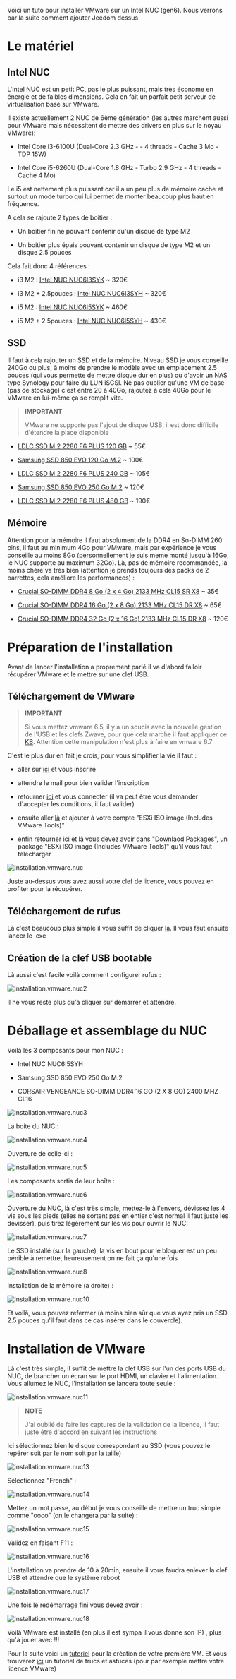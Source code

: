 Voici un tuto pour installer VMware sur un Intel NUC (gen6). Nous
verrons par la suite comment ajouter Jeedom dessus

Le matériel 
===========

Intel NUC 
---------

L'Intel NUC est un petit PC, pas le plus puissant, mais très économe en
énergie et de faibles dimensions. Cela en fait un parfait petit serveur
de virtualisation basé sur VMware.

Il existe actuellement 2 NUC de 6ème génération (les autres marchent
aussi pour VMware mais nécessitent de mettre des drivers en plus sur le
noyau VMware):

-   Intel Core i3-6100U (Dual-Core 2.3 GHz - - 4 threads - Cache 3 Mo -
    TDP 15W)

-   Intel Core i5-6260U (Dual-Core 1.8 GHz - Turbo 2.9 GHz - 4 threads -
    Cache 4 Mo)

Le i5 est nettement plus puissant car il a un peu plus de mémoire cache
et surtout un mode turbo qui lui permet de monter beaucoup plus haut en
fréquence.

A cela se rajoute 2 types de boitier :

-   Un boitier fin ne pouvant contenir qu'un disque de type M2

-   Un boitier plus épais pouvant contenir un disque de type M2 et un
    disque 2.5 pouces

Cela fait donc 4 références :

-   i3 M2 : [Intel NUC
    NUC6I3SYK](http://www.ldlc.com/fiche/PB00203086.html) \~ 320€

-   i3 M2 + 2.5pouces : [Intel NUC
    NUC6I3SYH](http://www.ldlc.com/fiche/PB00203148.html) \~ 320€

-   i5 M2 : [Intel NUC
    NUC6I5SYK](http://www.ldlc.com/fiche/PB00203084.html) \~ 460€

-   i5 M2 + 2.5pouces : [Intel NUC
    NUC6I5SYH](http://www.ldlc.com/fiche/PB00202760.html) \~ 430€

SSD 
---

Il faut à cela rajouter un SSD et de la mémoire. Niveau SSD je vous
conseille 240Go ou plus, à moins de prendre le modèle avec un
emplacement 2.5 pouces (qui vous permette de mettre disque dur en plus)
ou d'avoir un NAS type Synology pour faire du LUN iSCSI. Ne pas oublier
qu'une VM de base (pas de stockage) c'est entre 20 à 40Go, rajoutez à
cela 40Go pour le VMware en lui-même ça se remplit vite.

> **IMPORTANT**
>
> VMware ne supporte pas l'ajout de disque USB, il est donc difficile
> d'étendre la place disponible

-   [LDLC SSD M.2 2280 F6 PLUS 120
    GB](http://www.ldlc.com/fiche/PB00203635.html) \~ 55€

-   [Samsung SSD 850 EVO 120 Go
    M.2](http://www.ldlc.com/fiche/PB00185923.html) \~ 100€

-   [LDLC SSD M.2 2280 F6 PLUS 240
    GB](http://www.ldlc.com/fiche/PB00203636.html) \~ 105€

-   [Samsung SSD 850 EVO 250 Go
    M.2](http://www.ldlc.com/fiche/PB00185924.html) \~ 120€

-   [LDLC SSD M.2 2280 F6 PLUS 480
    GB](http://www.ldlc.com/fiche/PB00207301.html) \~ 190€

Mémoire 
-------

Attention pour la mémoire il faut absolument de la DDR4 en So-DIMM 260
pins, il faut au minimum 4Go pour VMware, mais par expérience je vous
conseille au moins 8Go (personnellement je suis meme monté jusqu'à 16Go,
le NUC supporte au maximum 32Go). Là, pas de mémoire recommandée, la
moins chère va très bien (attention je prends toujours des packs de 2
barrettes, cela améliore les performances) :

-   [Crucial SO-DIMM DDR4 8 Go (2 x 4 Go) 2133 MHz CL15 SR
    X8](http://www.ldlc.com/fiche/PB00204134.html) \~ 35€

-   [Crucial SO-DIMM DDR4 16 Go (2 x 8 Go) 2133 MHz CL15 DR
    X8](http://www.ldlc.com/fiche/PB00204135.html) \~ 65€

-   [Crucial SO-DIMM DDR4 32 Go (2 x 16 Go) 2133 MHz CL15 DR
    X8](http://www.ldlc.com/fiche/PB00204136.html) \~ 120€

Préparation de l'installation 
=============================

Avant de lancer l'installation a proprement parlé il va d'abord falloir
récupérer VMware et le mettre sur une clef USB.

Téléchargement de VMware 
------------------------

> **IMPORTANT**
>
> Si vous mettez vmware 6.5, il y a un soucis avec la nouvelle gestion
> de l'USB et les clefs Zwave, pour que cela marche il faut appliquer ce
> [KB](https://kb.vmware.com/selfservice/microsites/search.do?language=en_US&cmd=displayKC&externalId=2147650). Attention cette manipulation n'est plus à faire en vmware 6.7

C'est le plus dur en fait je crois, pour vous simplifier la vie il faut
:

-   aller sur
    [ici](https://my.vmware.com/en/web/vmware/evalcenter?p=free-esxi6)
    et vous inscrire

-   attendre le mail pour bien valider l'inscription

-   retourner
    [ici](https://my.vmware.com/en/web/vmware/evalcenter?p=free-esxi6)
    et vous connecter (il va peut être vous demander d'accepter les
    conditions, il faut valider)

-   ensuite aller
    [là](https://my.vmware.com/fr/web/vmware/details?productId=491&downloadGroup=ESXI60U2)
    et ajouter à votre compte "ESXi ISO image (Includes VMware Tools)"

-   enfin retourner
    [ici](https://my.vmware.com/en/web/vmware/evalcenter?p=free-esxi6)
    et là vous devez avoir dans "Downlaod Packages", un package "ESXi
    ISO image (Includes VMware Tools)" qu'il vous faut télécharger

![installation.vmware.nuc](images/installation.vmware.nuc.PNG)

Juste au-dessus vous avez aussi votre clef de licence, vous pouvez en
profiter pour la récupérer.

Téléchargement de rufus 
-----------------------

Là c'est beaucoup plus simple il vous suffit de cliquer
[la](http://rufus.akeo.ie/downloads/rufus-2.9.exe). Il vous faut ensuite
lancer le .exe

Création de la clef USB bootable 
--------------------------------

Là aussi c'est facile voilà comment configurer rufus :

![installation.vmware.nuc2](images/installation.vmware.nuc2.PNG)

Il ne vous reste plus qu'à cliquer sur démarrer et attendre.

Déballage et assemblage du NUC 
==============================

Voilà les 3 composants pour mon NUC :

-   Intel NUC NUC6I5SYH

-   Samsung SSD 850 EVO 250 Go M.2

-   CORSAIR VENGEANCE SO-DIMM DDR4 16 GO (2 X 8 GO) 2400 MHZ CL16

![installation.vmware.nuc3](images/installation.vmware.nuc3.jpg)

La boite du NUC :

![installation.vmware.nuc4](images/installation.vmware.nuc4.jpg)

Ouverture de celle-ci :

![installation.vmware.nuc5](images/installation.vmware.nuc5.jpg)

Les composants sortis de leur boîte :

![installation.vmware.nuc6](images/installation.vmware.nuc6.jpg)

Ouverture du NUC, là c'est très simple, mettez-le à l'envers, dévissez
les 4 vis sous les pieds (elles ne sortent pas en entier c'est normal il
faut juste les dévisser), puis tirez légèrement sur les vis pour ouvrir
le NUC:

![installation.vmware.nuc7](images/installation.vmware.nuc7.jpg)

Le SSD installé (sur la gauche), la vis en bout pour le bloquer est un
peu pénible à remettre, heureusement on ne fait ça qu'une fois

![installation.vmware.nuc8](images/installation.vmware.nuc8.jpg)

Installation de la mémoire (à droite) :

![installation.vmware.nuc10](images/installation.vmware.nuc10.jpg)

Et voilà, vous pouvez refermer (à moins bien sûr que vous ayez pris un
SSD 2.5 pouces qu'il faut dans ce cas insérer dans le couvercle).

Installation de VMware 
======================

Là c'est très simple, il suffit de mettre la clef USB sur l'un des ports
USB du NUC, de brancher un écran sur le port HDMI, un clavier et
l'alimentation. Vous allumez le NUC, l'installation se lancera toute
seule :

![installation.vmware.nuc11](images/installation.vmware.nuc11.jpg)

> **NOTE**
>
> J'ai oublié de faire les captures de la validation de la licence, il
> faut juste être d'accord en suivant les instructions

Ici sélectionnez bien le disque correspondant au SSD (vous pouvez le
repérer soit par le nom soit par la taille)

![installation.vmware.nuc13](images/installation.vmware.nuc13.jpg)

Sélectionnez "French" :

![installation.vmware.nuc14](images/installation.vmware.nuc14.jpg)

Mettez un mot passe, au début je vous conseille de mettre un truc simple
comme "oooo" (on le changera par la suite) :

![installation.vmware.nuc15](images/installation.vmware.nuc15.jpg)

Validez en faisant F11 :

![installation.vmware.nuc16](images/installation.vmware.nuc16.jpg)

L'installation va prendre de 10 à 20min, ensuite il vous faudra enlever
la clef USB et attendre que le système reboot

![installation.vmware.nuc17](images/installation.vmware.nuc17.jpg)

Une fois le redémarrage fini vous devez avoir :

![installation.vmware.nuc18](images/installation.vmware.nuc18.jpg)

Voilà VMware est installé (en plus il est sympa il vous donne son IP) ,
plus qu'à jouer avec !!!

Pour la suite voici un
[tutoriel](https://jeedom.github.io/documentation/howto/en_US/doc-howto-vmware.creer_une_vm.html)
pour la création de votre première VM. Et vous trouverez
[ici](https://jeedom.github.io/documentation/howto/en_US/doc-howto-vmware.trucs_et_astuces.html)
un tutoriel de trucs et astuces (pour par exemple mettre votre licence
VMware)
